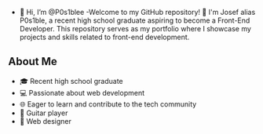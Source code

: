 - 👋 Hi, I’m @P0s1blee
-Welcome to my GitHub repository! 👋 I'm Josef alias P0s1ble, a recent high school graduate aspiring to become a Front-End Developer. This repository serves as my portfolio where I showcase my projects and skills related to front-end development.

## About Me

- 🎓 Recent high school graduate
- 💻 Passionate about web development
- 🌐 Eager to learn and contribute to the tech community
- 🎸 Guitar player
- 🎨 Web designer
